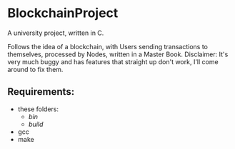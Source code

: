 # BlockchainProject
A university project, written in C.

Follows the idea of a blockchain, with Users sending transactions to themselves, processed by Nodes, written in a Master Book.
Disclaimer: It's very much buggy and has features that straight up don't work, I'll come around to fix them.

## Requirements:
- these folders:
   - *bin*
   - *build*
- gcc
- make
